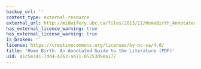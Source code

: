 ```yaml
---
backup_url: ''
content_type: external-resource
external_url: http://midwifery.ubc.ca/files/2013/11/HomeBirth_AnnotatedGuideToTheLiterature.pdf
has_external_licence_warning: true
has_external_license_warning: true
is_broken: ''
license: https://creativecommons.org/licenses/by-nc-sa/4.0/
title: 'Home Birth: An Annotated Guide to the Literature (PDF)'
uid: 41c5e341-7dd4-4263-aa71-05253d9ea177
---
```

